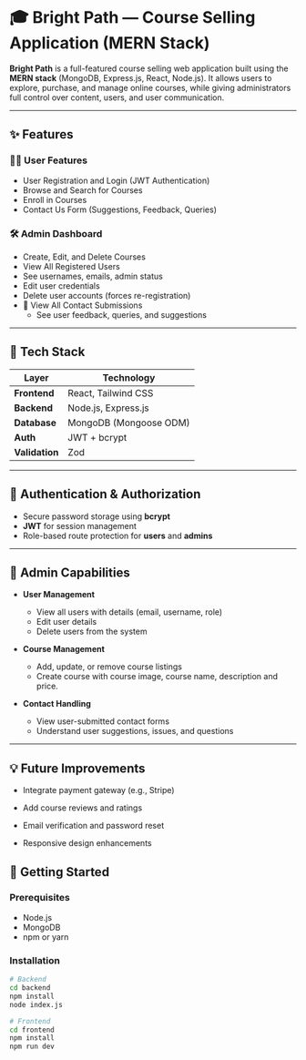 # 🎓 Bright Path — Course Selling Application (MERN Stack)

**Bright Path** is a full-featured course selling web application built using the **MERN stack** (MongoDB, Express.js, React, Node.js). It allows users to explore, purchase, and manage online courses, while giving administrators full control over content, users, and user communication.

---

## ✨ Features

### 🧑‍🎓 User Features

- User Registration and Login (JWT Authentication)
- Browse and Search for Courses
- Enroll in Courses
- Contact Us Form (Suggestions, Feedback, Queries)

### 🛠️ Admin Dashboard

- Create, Edit, and Delete Courses
- View All Registered Users
- See usernames, emails, admin status
- Edit user credentials
- Delete user accounts (forces re-registration)
- 📝 View All Contact Submissions
  - See user feedback, queries, and suggestions

---

## 🧪 Tech Stack

| Layer          | Technology             |
| -------------- | ---------------------- |
| **Frontend**   | React, Tailwind CSS    |
| **Backend**    | Node.js, Express.js    |
| **Database**   | MongoDB (Mongoose ODM) |
| **Auth**       | JWT + bcrypt           |
| **Validation** | Zod                    |

---

## 🔐 Authentication & Authorization

- Secure password storage using **bcrypt**
- **JWT** for session management
- Role-based route protection for **users** and **admins**

---

## 🧾 Admin Capabilities

- **User Management**

  - View all users with details (email, username, role)
  - Edit user details
  - Delete users from the system

- **Course Management**

  - Add, update, or remove course listings
  - Create course with course image, course name, description and price.

- **Contact Handling**
  - View user-submitted contact forms
  - Understand user suggestions, issues, and questions

---

## 💡 Future Improvements

- Integrate payment gateway (e.g., Stripe)

- Add course reviews and ratings

- Email verification and password reset

- Responsive design enhancements

## 🚀 Getting Started

### Prerequisites

- Node.js
- MongoDB
- npm or yarn

### Installation

```bash
# Backend
cd backend
npm install
node index.js

# Frontend
cd frontend
npm install
npm run dev
```
